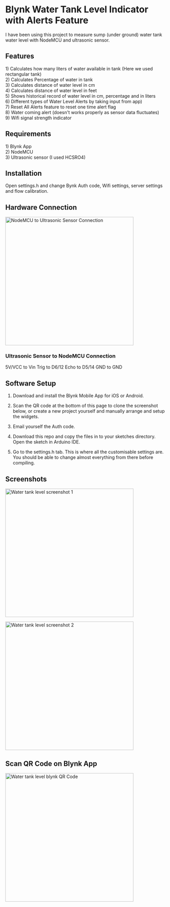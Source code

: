 # Blynk Water Tank Level Indicator with Alerts Feature
I have been using this project to measure sump (under ground) water tank water level with NodeMCU and ultrasonic sensor. 

<h2> Features</h2>
1) Calculates how many liters of water available in tank (Here we used rectangular tank)<br>
2) Calculates Percentage of water in tank<br>
3) Calculates distance of water level in cm<br>
4) Calculates distance of water level in feet<br>
5) Shows historical record of water level in cm, percentage and in liters<br>
6) Different types of Water Level Alerts by taking input from app)<br>
7) Reset All Alerts feature to reset one time alert flag <br>
8) Water coming alert (doesn't works properly as sensor data fluctuates)<br>
9) Wifi signal strength indicator<br>

<h2>Requirements</h2>
1) Blynk App <br>
2) NodeMCU <br>
3) Ultrasonic sensor (I used HCSRO4)<br>
<h2> Installation </h2>
Open settings.h and change Bynk Auth code, Wifi settings, server settings and flow calibration.

<h2>Hardware Connection </h2>
<img src="/images/nodemcu-to-ultrasonic-sensor-connection.png" width="400" height=" " alt="NodeMCU to Ultrasonic Sensor Connection" title="NodeMCU to Ultrasonic Sensor Connection">

<h3>Ultrasonic Sensor to NodeMCU Connection</h3>

5V/VCC to Vin
Trig to D6/12
Echo to D5/14
GND  to GND

<h2>Software Setup </h2>

1) Download and install the Blynk Mobile App for iOS or Android.<br>

2) Scan the QR code at the bottom of this page to clone the screenshot below, or create a new project yourself and manually arrange and setup the widgets.<br>

3) Email yourself the Auth code.<br>

4) Download this repo and copy the files in to your sketches directory. Open the sketch in Arduino IDE.<br>

5) Go to the settings.h tab. This is where all the customisable settings are. You should be able to change almost everything from there before compiling.<br>

<h2>Screenshots</h2>

<img src="/images/water-tank-level-blynk-screenshot-1.png" width="400" height=" " alt="Water tank level screenshot 1" title="Water tank level screenshot 1"><br>

<img src="/images/water-tank-level-blynk-screenshot-2.png" width="400" height=" " alt="Water tank level screenshot 2" title="Water tank level screenshot 2"><br>


<h2>Scan QR Code on Blynk App</h2>

<img src="/images/blynk-water-tank-level-qr-code.png" width="400" height=" " alt="Water tank level blynk QR Code" title="Water tank level blynk QR Code"><br>
